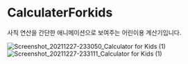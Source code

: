 # CalculaterForkids
사칙 연산을 간단한 애니메이션으로 보여주는 어린이용 계산기입니다.

![Screenshot_20211227-233050_Calculator for Kids (1)](https://user-images.githubusercontent.com/72330884/156919957-8774498c-f898-407f-9d40-24d25883f565.jpg)
![Screenshot_20211227-233111_Calculator for Kids (1)](https://user-images.githubusercontent.com/72330884/156919967-185ba9a1-16fc-484e-a204-8246bf889e6b.jpg)
